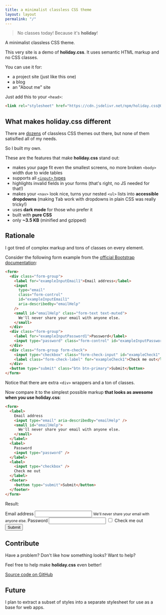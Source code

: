 ```yaml
---
title: a minimalist classless CSS theme
layout: layout
permalink: "/"
---
```


> No classes today! Because it's **holiday**!

A minimalist classless CSS theme.

This very site is a demo of **holiday.css**. It uses semantic HTML markup and no
CSS classes.

You can use it for:

- a project site (just like this one)
- a blog
- an "About me" site

Just add this to your `<head>`:

```html
<link rel="stylesheet" href="https://cdn.jsdelivr.net/npm/holiday.css@0.7.4" />
```

## What makes holiday.css different

There are [dozens](https://dohliam.github.io/dropin-minimal-css/) of classless
CSS themes out there, but none of them satisified all of my needs.

So I built my own.

These are the features that make **holiday.css** stand out:

- makes your page fit even the smallest screens, no more broken `<body>` width
  due to wide tables
- supports all
  [`<input>` types](https://developer.mozilla.org/en-US/docs/Web/HTML/Element/input#%3Cinput%3E_types)
- highlights invalid fields in your forms (that's right, no JS needed for that!)
- makes your `<nav>` look nice, turns your nested `<ul>` lists into **accessible
  dropdowns** (making <kbd>Tab</kbd> work with dropdowns in plain CSS was really
  tricky!)
- uses **dark mode** for those who prefer it
- built with **pure CSS**
- only **~3.5 KB** (minified and gzipped)

## Rationale

I got tired of complex markup and tons of classes on every element.

Consider the following form example from the
[official Bootstrap documentation](https://getbootstrap.com/docs/4.5/components/forms/#overview):

```html
<form>
  <div class="form-group">
    <label for="exampleInputEmail1">Email address</label>
    <input
      type="email"
      class="form-control"
      id="exampleInputEmail1"
      aria-describedby="emailHelp"
    />
    <small id="emailHelp" class="form-text text-muted">
      We'll never share your email with anyone else.
    </small>
  </div>
  <div class="form-group">
    <label for="exampleInputPassword1">Password</label>
    <input type="password" class="form-control" id="exampleInputPassword1" />
  </div>
  <div class="form-group form-check">
    <input type="checkbox" class="form-check-input" id="exampleCheck1" />
    <label class="form-check-label" for="exampleCheck1">Check me out</label>
  </div>
  <button type="submit" class="btn btn-primary">Submit</button>
</form>
```

Notice that there are extra `<div>` wrappers and a ton of classes.

Now compare it to the simplest possible markup **that looks as awesome when you
use holiday.css**:

```html
<form>
  <label>
    Email address
    <input type="email" aria-describedby="emailHelp" />
    <small id="emailHelp">
      We'll never share your email with anyone else.
    </small>
  </label>
  <label>
    Password
    <input type="password" />
  </label>
  <label>
    <input type="checkbox" />
    Check me out
  </label>
  <footer>
    <button type="submit">Submit</button>
  </footer>
</form>
```

Result:

<form>
  <label>
    Email address
    <input type="email" aria-describedby="emailHelp" />
    <small id="emailHelp">
      We'll never share your email with anyone else.
    </small>
  </label>
  <label>
    Password
    <input type="password" />
  </label>
  <label>
    <input type="checkbox" />
    Check me out
  </label>
  <footer>
    <button type="submit">Submit</button>
  </footer>
</form>

## Contribute

Have a problem? Don't like how something looks? Want to help?

Feel free to help make **holiday.css** even better!

[Source code on GitHub](https://github.com/EvgenyOrekhov/holiday.css)

## Future

I plan to extract a subset of styles into a separate stylesheet for use as a
base for web apps.
